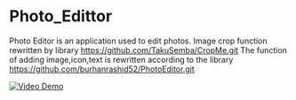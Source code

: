 # Photo_Edittor
Photo Editor is an application used to edit photos.
Image crop function rewritten by library https://github.com/TakuSemba/CropMe.git
The function of adding image,icon,text is rewritten according to the library https://github.com/burhanrashid52/PhotoEditor.git

[![Video Demo](https://drive.google.com/uc?export=download&id=1GgSxefDGMVlBe1F4nfJeQiUdLE-84jqF)](https://drive.google.com/file/d/1GgSxefDGMVlBe1F4nfJeQiUdLE-84jqF/view)

